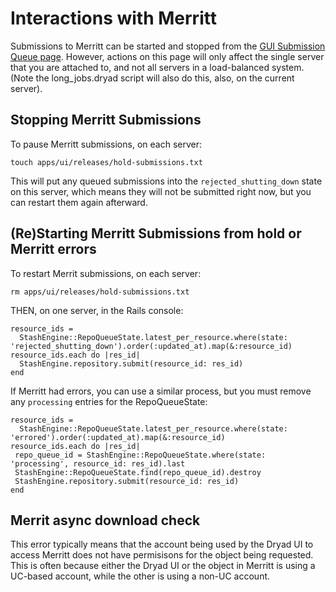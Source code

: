 Interactions with Merritt
===========================

Submissions to Merritt can be started and stopped from the
[GUI Submission Queue page](https://datadryad.org/stash/submission_queue). However,
actions on this page will only affect the single server that you are
attached to, and not all servers in a load-balanced system. (Note
the long_jobs.dryad script will also do this,
also, on the current server). 

Stopping Merritt Submissions
-----------------------------

To pause Merritt submissions, on each server:
```
touch apps/ui/releases/hold-submissions.txt
```

This will put any queued submissions into the
`rejected_shutting_down` state on this server, which means they will
not be submitted right now, but you can restart them again afterward.

(Re)Starting Merritt Submissions from hold or Merritt errors
------------------------------------------------------------

To restart Merrit submissions, on each server:
```
rm apps/ui/releases/hold-submissions.txt
```

THEN, on one server, in the Rails console:
```
resource_ids =
  StashEngine::RepoQueueState.latest_per_resource.where(state: 'rejected_shutting_down').order(:updated_at).map(&:resource_id)
resource_ids.each do |res_id|
  StashEngine.repository.submit(resource_id: res_id)
end
```

If Merritt had errors, you can use a similar process, but you must remove any `processing` entries for
the RepoQueueState:
```
resource_ids =
  StashEngine::RepoQueueState.latest_per_resource.where(state: 'errored').order(:updated_at).map(&:resource_id)
resource_ids.each do |res_id|
 repo_queue_id = StashEngine::RepoQueueState.where(state: 'processing', resource_id: res_id).last
 StashEngine::RepoQueueState.find(repo_queue_id).destroy
 StashEngine.repository.submit(resource_id: res_id)
end
```

Merrit async download check
----------------------------

This error typically means that the account being used by the Dryad UI
to access Merritt does not have permisisons for the object being
requested. This is often because either the Dryad UI or the object in
Merritt is using a UC-based account, while the other is using a non-UC account.
